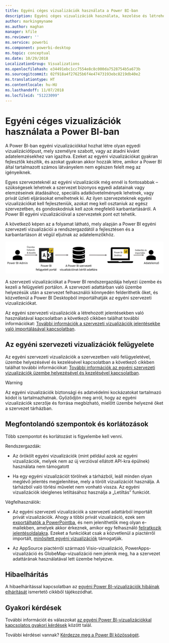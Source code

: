 ```yaml
---
title: Egyéni céges vizualizációk használata a Power BI-ban
description: Egyéni céges vizualizációk használata, kezelése és létrehozása a Power BI-ban
author: markingmyname
ms.author: maghan
manager: kfile
ms.reviewer: ''
ms.service: powerbi
ms.component: powerbi-desktop
ms.topic: conceptual
ms.date: 10/29/2018
LocalizationGroup: Visualizations
ms.openlocfilehash: e34491ebc1cc7554e8c8c000da7528754b5a673b
ms.sourcegitcommit: 02f918a4f27625b6f4e47473193ebc8219db40e2
ms.translationtype: HT
ms.contentlocale: hu-HU
ms.lasthandoff: 11/07/2018
ms.locfileid: "51223099"
---
```

# <a name="use-organizational-custom-visuals-in-power-bi"></a>Egyéni céges vizualizációk használata a Power BI-ban

A Power BI-ban egyéni vizualizációkkal hozhat létre olyan egyedi vizualizációtípust, mely személyre szabott, vagy az átadni kívánt adatelemzésekhez van igazítva. Ezeket az egyéni vizualizációkat gyakran fejlesztők készítik, és azokat gyakran akkor hozzák létre, amikor a Power BI által tartalmazott számos látványelem nem egészen felelt meg az igényeiknek. 

Egyes szervezeteknél az egyéni vizualizációk még ennél is fontosabbak – szükségesek lehetnek a szervezet bizonyos egyedi adatainak vagy elemzéseinek átadásához, speciális adatkövetelményeik lehetnek, vagy privát üzleti eljárásokat emelhetnek ki. Az ilyen szervezeteknek egyéni vizualizációkat kell fejleszteniük, azokat meg kell osztaniuk az egész szervezetben, és gondoskodniuk kell azok megfelelő karbantartásáról. A Power BI egyéni vizualizációival a szervezetek pont ezt tehetik.

A következő képen az a folyamat látható, mely alapján a Power BI egyéni szervezeti vizualizációi a rendszergazdától a fejlesztésen és a karbantartáson át végül eljutnak az adatelemzőkhöz.

![Egyéni vizualizáció képe](media/power-bi-custom-visuals-organizational/custom-visual-org-01.jpg)

A szervezeti vizualizációkat a Power BI rendszergazdája helyezi üzembe és kezeli a felügyeleti portálon. A szervezeti adattárban való üzembe helyezésük után a szervezet felhasználói könnyedén felderíthetik őket, és közvetlenül a Power BI Desktopból importálhatják az egyéni szervezeti vizualizációkat.

Az egyéni szervezeti vizualizációk a létrehozott jelentésekben való használatával kapcsolatban a következő cikkben találhat további információkat: [További információk a szervezeti vizualizációk jelentésekbe való importálásával kapcsolatban](power-bi-custom-visuals.md).

## <a name="administer-organizational-custom-visuals"></a>Az egyéni szervezeti vizualizációk felügyelete

Az egyéni szervezeti vizualizációk a szervezetben való felügyeletével, üzembe helyezésével és kezelésével kapcsolatban a következő cikkben találhat további információkat: [További információk az egyéni szervezeti vizualizációk üzembe helyezésével és kezelésével kapcsolatban](https://go.microsoft.com/fwlink/?linkid=866790).

> [!WARNING]
> Az egyéni vizualizációk biztonsági és adatvédelmi kockázatokat tartalmazó kódot is tartalmazhatnak. Győződjön meg arról, hogy az egyéni vizualizációk szerzője és forrása megbízható, mielőtt üzembe helyezné őket a szervezet tárházban.

## <a name="considerations-and-limitations"></a>Megfontolandó szempontok és korlátozások

Több szempontot és korlátozást is figyelembe kell venni.

Rendszergazdák:

* Az örökölt egyéni vizualizációk (mint például azok az egyéni vizualizációk, melyek nem az új verzióval ellátott API-kra épülnek) használata nem támogatott

* Ha egy egyéni vizualizációt törölnek a tárházból, leáll minden olyan meglévő jelentés megjelenítése, mely a törölt vizualizációt használja. A tárházból való törlési művelet nem vonható vissza. Az egyéni vizualizációk ideiglenes letiltásához használja a „Letiltás” funkciót.

Végfelhasználók:

* Az egyéni szervezeti vizualizációk a szervezeti adattárból importált privát vizualizációk. Ahogy a többi privát vizualizáció, ezek sem [exportálhatók a PowerPointba](https://docs.microsoft.com/power-bi/consumer/end-user-powerpoint), és nem jeleníthetők meg olyan e-mailekben, amelyek akkor érkeznek, amikor egy felhasználó [feliratkozik jelentésoldalakra](https://docs.microsoft.com/power-bi/consumer/end-user-subscribe). Ezeket a funkciókat csak a közvetlenül a piactérről importált, [minősített egyéni vizualizációk](https://docs.microsoft.com/power-bi/power-bi-custom-visuals-certified) támogatják.

* Az AppSource piactérről származó Visio-vizualizáció, PowerApps-vizualizáció és GlobeMap-vizualizáció nem jelenik meg, ha a szervezet adattárának használatával lett üzembe helyezve.

## <a name="troubleshoot"></a>Hibaelhárítás

A hibaelhárítással kapcsolatban az [egyéni Power BI-vizualizációk hibáinak elhárítását](power-bi-custom-visuals-troubleshoot.md) ismertető cikkből tájékozódhat.

## <a name="faq"></a>Gyakori kérdések

További információt és válaszokat [az egyéni Power BI-vizualizációkkal kapcsolatos gyakori kérdések](power-bi-custom-visuals-faq.md#organizational-custom-visuals) között talál.

További kérdései vannak? [Kérdezze meg a Power BI közösségét](http://community.powerbi.com/).

